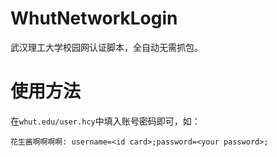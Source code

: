 # WhutNetworkLogin
武汉理工大学校园网认证脚本，全自动无需抓包。
# 使用方法
在`whut.edu/user.hcy`中填入账号密码即可，如：
```
花生酱啊啊啊啊: username=<id card>;password=<your password>;
```
